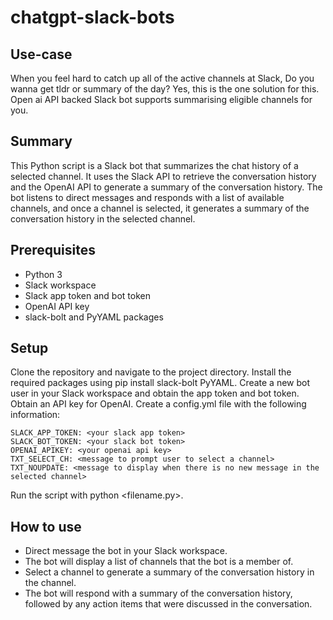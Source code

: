 # chatgpt-slack-bots

## Use-case

When you feel hard to catch up all of the active channels at Slack, Do you wanna get tldr or summary of the day? Yes, this is the one solution for this.
Open ai API backed Slack bot supports summarising eligible channels for you. 


## Summary
This Python script is a Slack bot that summarizes the chat history of a selected channel. It uses the Slack API to retrieve the conversation history and the OpenAI API to generate a summary of the conversation history. The bot listens to direct messages and responds with a list of available channels, and once a channel is selected, it generates a summary of the conversation history in the selected channel.

## Prerequisites

- Python 3
- Slack workspace
- Slack app token and bot token
- OpenAI API key
- slack-bolt and PyYAML packages

## Setup

Clone the repository and navigate to the project directory.
Install the required packages using pip install slack-bolt PyYAML.
Create a new bot user in your Slack workspace and obtain the app token and bot token.
Obtain an API key for OpenAI.
Create a config.yml file with the following information:

```
SLACK_APP_TOKEN: <your slack app token>
SLACK_BOT_TOKEN: <your slack bot token>
OPENAI_APIKEY: <your openai api key>
TXT_SELECT_CH: <message to prompt user to select a channel>
TXT_NOUPDATE: <message to display when there is no new message in the selected channel>
```


Run the script with python <filename.py>.

## How to use

- Direct message the bot in your Slack workspace.
- The bot will display a list of channels that the bot is a member of.
- Select a channel to generate a summary of the conversation history in the channel.
- The bot will respond with a summary of the conversation history, followed by any action items that were discussed in the conversation.
